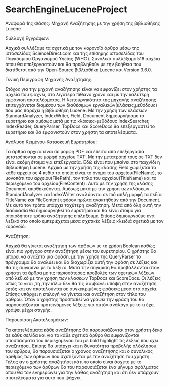 # SearchEngineLuceneProject

Αναφορά 1ης Φάσης: Μηχανή Αναζήτησης με την χρήση της βιβλιοθήκης Lucene

Συλλογή Εγγράφων:

Αρχικά συλλέξαμε τα σχετικά με τον κορονοϊό άρθρα μέσω της ιστοσελίδας ScienceDirect.com και της επίσημης ιστοσελίδας του Παγκόσμιου Οργανισμού Υγείας (WHO). 
Συνολικά συλλέξαμε 516 αρχέια όπου θα επεξεργαστούν και θα προβληθούν με την βοήθεια που διατίθεται από την Open-Source βιβλιοθήκη Lucene και Version 3.6.0.

Γενική Περιγραφή Μηχανής Αναζήτησης:

Στόχος για την μηχανή αναζήτησης είναι να εμφανίζει στον χρήστης τα αρχεία που ψάχνει, στο λιγότερο πιθανό χρόνο και με την καλύτερη εμφάνιση αποτελέσματος. Η λειτουργικότητα
της μηχανής αναζήτησης επιτυγχάνεται διαμέσου των διαθέσιμων εργαλειών(κλάσεις,μεθόδους) που μας παρέχει η βιβλιοθήκη Lucene. Με την χρήση των κλάσεων StandardAnalyzer,
IndexWriter, Field, Document δημιουργήσαμε το ευρετήριο και αμέσως μετά με τις κλάσιες-μεθόδους IndexSearcher, IndexReader, QueryParser, TopDocs και ScoreDocs θα επεξεργαστεί
το ευρετήριο και θα εμφανιστούν στον χρήστη τα αποτελέσματα.

Ανάλυση Κειμένου-Κατασκευή Ευρετηρίου:

Τα άρθρα αρχικά είναι σε μορφή PDF και έπειτα από επεξεργασία μετατρέπονται σε μορφή αρχείου TXT. Με την μετατροπή τους σε TXT δεν είναι ακόμη έτοιμα για επεξεργασία.
Εδώ είναι που μπαίνει στο παιχνίδι η βιβλιοθήκη Lucene. Αρχικά με την χρήση της κλάσης Field χωρίζεται το κάθε αρχείο σε 4 πεδία τα οποία είναι το όνομα του αρχείου(FileName),
το μονοπάτι του αρχείου(FilePath), τον τίτλο του αρχείου(TitleName) και το περιεχόμενο του αρχείου(FileContent). Αυτά με την χρήση της κλάσης Document αποθηκεύονται. Αμέσως μετά
με την χρήση των κλάσεων StandardAnalyzer και IndexWriter αναλύονται σε πιό απλή μορφή τα πεδία TitleName και FileContent εφόσον πρώτα ανακτηθούν από την Document. Με αυτό τον
τρόπο υπάρχει ταχύτερη αναζήτηση. Μετά από όλη αυτή την διαδικασία θα δημιουργηθεί το ευρετήριο και θα είναι έτοιμο για οποιοδήποτε τρόπο αναζήτησης επιλέξουμε. Επίσης
δημιουργούμε ένα λεξικό στο οποίο εμπεριέχεται μέσα σχετικές λέξεις κλειδιά σχετικά με τον κορονοϊό.

Αναζήτηση:

Αρχικά θα γίνεται αναζήτηση των άρθρων με τη χρήση Boolean καθώς είναι πιο γρήγορο στην αναζήτηση μέσω του ευρετηρίου. Ο χρήστης θα μπορεί να αναζητά μια φράση, με την χρήση της
QueryParser το πρόγραμμα θα αναλύει και θα διαχωρίζει αυτή την φράση σε λέξεις και θα τις συγκρίνει με το λεξικό. Μετά την σύγκριση θα προβάλλονται στον χρήστη τα άρθρα με τις
περισσότερες προβολές των σχετικών λέξεων από λεξικό με την χρήση των κλασεων TopDocs και ScoreDocs. Οι λέξεις όπως το «και  ,τη ,την κτλ.» δεν θα τις λαμβάνει υπόψη στην
αναζήτηση εκτός και αν αποτελούνται σε συγκεκριμένες φράσεις μέσα στα αρχεία. Επίσης υπάρχει η επιλογή να γίνεται και αναζήτηση στον τίτλο του άρθρου. Όταν ο χρήστης προσπαθεί
να γράψει την φράση του θα παρουσιάζονται προτεινόμενες λέξεις για αυτόν ανάλογα με το τι έχει γράψει μέχρι στιγμής.

Παρουσίαση Αποτελεσμάτων:

Τα αποτελέσματα κάθε αναζήτησης θα παρουσιάζονται στον χρήστη δέκα σε κάθε σελίδα και για το κάθε σχετικό άρθρο θα εμφανίζονται αποσπάσματα του περιεχομένου του με bold
highlight τις λέξεις που έχει αναζητήσει. Επίσης θα υπάρχει και η δυνατότητα προβολής ολόκληρου του αρθρου, θα παρουσιάζεται ο χρόνος αναζητήσης και ο συνολικός αριθμός των
άρθρων που σχετίζονται με την αναζήτηση του χρήστη. Τέλος αν ο χρήστης αναζητήσει κάτι το οποίο είναι άσχετο με το περιεχόμενο των άρθρων θα του παρουσιάζεται ένα μήνυμα
σφάλματος όπου θα τον ενημερώνει για την λάθος αναζήτηση και ότι δεν υπάρχουν αποτελέσματα για αυτό που ψάχνει.
